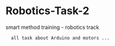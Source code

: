 # Robotics-Task-2
smart method training - robotics track 

      all task about Arduino and motors ...
